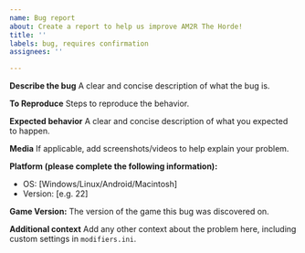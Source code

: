 ```yaml
---
name: Bug report
about: Create a report to help us improve AM2R The Horde!
title: ''
labels: bug, requires confirmation
assignees: ''

---
```


**Describe the bug**
A clear and concise description of what the bug is.

**To Reproduce**
Steps to reproduce the behavior.

**Expected behavior**
A clear and concise description of what you expected to happen.

**Media**
If applicable, add screenshots/videos to help explain your problem.

**Platform (please complete the following information):**
 - OS: [Windows/Linux/Android/Macintosh]
 - Version: [e.g. 22]

**Game Version:**
The version of the game this bug was discovered on.

**Additional context**
Add any other context about the problem here, including custom settings in `modifiers.ini`.
